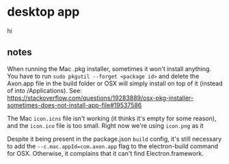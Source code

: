 # desktop app

hi

## notes

When running the Mac .pkg installer, sometimes it won't install anything.  You have to run `sudo pkgutil --forget <package id>` and delete the Axon.app file in the build folder or OSX will simply install on top of it (instead of into /Applications).  See: https://stackoverflow.com/questions/19283889/osx-pkg-installer-sometimes-does-not-install-app-file#19537586

The Mac `icon.icns` file isn't working (it thinks it's empty for some reason), and the `icon.ico` file is too small.  Right now we're using `icon.png` as it

Despite it being present in the package.json `build` config, it's still necessary to add the `--c.mac.appId=com.axon.app` flag to the electron-build command for OSX.  Otherwise, it complains that it can't find Electron.framework.

